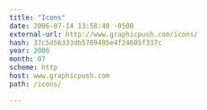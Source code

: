 ```yaml
---
title: "Icons"
date: 2006-07-14 13:58:40 -0500
external-url: http://www.graphicpush.com/icons/
hash: 37c5d56333db5789405e4f24605f337c
year: 2006
month: 07
scheme: http
host: www.graphicpush.com
path: /icons/

---
```




